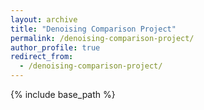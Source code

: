 ```yaml
---
layout: archive
title: "Denoising Comparison Project"
permalink: /denoising-comparison-project/
author_profile: true
redirect_from: 
  - /denoising-comparison-project/
---
```


{% include base_path %}
